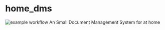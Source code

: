 # home_dms

![example workflow](https://github.com/github/docs/actions/workflows/django.yml/badge.svg)
An Small Document Management System for at home
